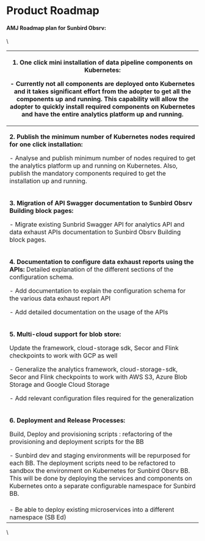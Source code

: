 # Product Roadmap

#### AMJ Roadmap plan for Sunbird Obsrv:



\


| <p><strong>1. One click mini installation of data pipeline components on Kubernetes:</strong> </p><p><strong>-</strong> Currently not all components are deployed onto Kubernetes and it takes significant effort from the adopter to get all the components up and running. This capability will allow the adopter to quickly install required components on Kubernetes and have the entire analytics platform up and running.</p>                                                                     |
| ------------------------------------------------------------------------------------------------------------------------------------------------------------------------------------------------------------------------------------------------------------------------------------------------------------------------------------------------------------------------------------------------------------------------------------------------------------------------------------------------------- |
| <p><strong>2. Publish the minimum number of Kubernetes nodes required for one click installation:</strong> </p><p>- Analyse and publish minimum number of nodes required to get the analytics platform up and running on Kubernetes. Also, publish the mandatory components required to get the installation up and running.</p>                                                                                                                                                                        |
| <p><strong>3. Migration of API Swagger documentation to Sunbird Obsrv Building block pages:</strong></p><p>- Migrate existing Sunbrid Swagger API for analytics API and data exhaust APIs documentation to Sunbird Obsrv Building block pages.</p>                                                                                                                                                                                                                                                      |
| <p><strong>4. Documentation to configure data exhaust reports using the APIs:</strong> Detailed explanation of the different sections of the configuration schema.</p><p>- Add documentation to explain the configuration schema for the various data exhaust report API</p><p>- Add detailed documentation on the usage of the APIs</p>                                                                                                                                                                |
| <p><strong>5. Multi-cloud support for blob store:</strong> </p><p>Update the framework, cloud-storage sdk, Secor and Flink checkpoints to work with GCP as well</p><p>- Generalize the analytics framework, cloud-storage-sdk, Secor and Flink checkpoints to work with AWS S3, Azure Blob Storage and Google Cloud Storage</p><p>- Add relevant configuration files required for the generalization</p>                                                                                                |
| <p><strong>6. Deployment and Release Processes:</strong> </p><p>Build, Deploy and provisioning scripts : refactoring of the provisioning and deployment scripts for the BB</p><p>- Sunbird dev and staging environments will be repurposed for each BB. The deployment scripts need to be refactored to sandbox the environment on Kubernetes for Sunbird Obsrv BB. This will be done by deploying the services and components on Kubernetes onto a separate configurable namespace for Sunbird BB.</p> |
| - Be able to deploy existing microservices into a different namespace (SB Ed)                                                                                                                                                                                                                                                                                                                                                                                                                           |

\
